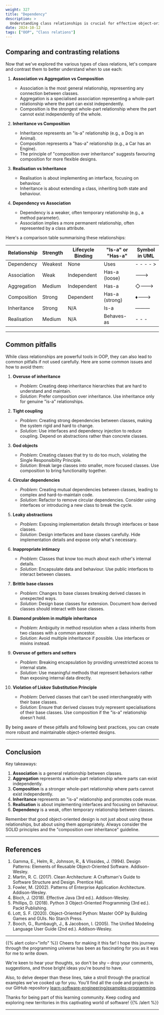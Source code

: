 ```yaml
---
weight: 327
title: "Dependency"
description: >
  Understanding class relationships is crucial for effective object-oriented design and programming. We've explored various types of relationships including association, aggregation, composition, inheritance, realisation, and dependency. Each of these relationships serves a specific purpose and has its own strengths and weaknesses.
date: 2024-10-12
tags: ["OOP", "Class relations"]
---
```


## Comparing and contrasting relations

Now that we've explored the various types of class relations, let's compare and contrast them to better understand when to use each:

1. **Association vs Aggregation vs Composition**
   - Association is the most general relationship, representing any connection between classes.
   - Aggregation is a specialised association representing a whole-part relationship where the part can exist independently.
   - Composition is the strongest whole-part relationship where the part cannot exist independently of the whole.

2. **Inheritance vs Composition**
   - Inheritance represents an "is-a" relationship (e.g., a Dog is an Animal).
   - Composition represents a "has-a" relationship (e.g., a Car has an Engine).
   - The principle of "composition over inheritance" suggests favouring composition for more flexible designs.

3. **Realisation vs Inheritance**
   - Realisation is about implementing an interface, focusing on behaviour.
   - Inheritance is about extending a class, inheriting both state and behaviour.

4. **Dependency vs Association**
   - Dependency is a weaker, often temporary relationship (e.g., a method parameter).
   - Association implies a more permanent relationship, often represented by a class attribute.

Here's a comparison table summarising these relationships:

| Relationship | Strength | Lifecycle Binding | "Is-a" or "Has-a" | Symbol in UML |
|--------------|----------|-------------------|-------------------|---------------|
| Dependency   | Weakest  | None              | Uses              | - - - - >     |
| Association  | Weak     | Independent       | Has-a (loose)     | ———>          |
| Aggregation  | Medium   | Independent       | Has-a             | ◇———>         |
| Composition  | Strong   | Dependent         | Has-a (strong)    | ♦———>         |
| Inheritance  | Strong   | N/A               | Is-a              | ———|>         |
| Realisation  | Medium   | N/A               | Behaves-as        | - - - |>      |

---

## Common pitfalls

While class relationships are powerful tools in OOP, they can also lead to common pitfalls if not used carefully. Here are some common issues and how to avoid them:

1. **Overuse of inheritance**
   - *Problem*: Creating deep inheritance hierarchies that are hard to understand and maintain.
   - *Solution*: Prefer composition over inheritance. Use inheritance only for genuine "is-a" relationships.

2. **Tight coupling**
   - *Problem*: Creating strong dependencies between classes, making the system rigid and hard to change.
   - *Solution*: Use interfaces and dependency injection to reduce coupling. Depend on abstractions rather than concrete classes.

3. **God objects**
   - *Problem*: Creating classes that try to do too much, violating the Single Responsibility Principle.
   - *Solution*: Break large classes into smaller, more focused classes. Use composition to bring functionality together.

4. **Circular dependencies**
   - *Problem*: Creating mutual dependencies between classes, leading to complex and hard-to-maintain code.
   - *Solution*: Refactor to remove circular dependencies. Consider using interfaces or introducing a new class to break the cycle.

5. **Leaky abstractions**
   - *Problem*: Exposing implementation details through interfaces or base classes.
   - *Solution*: Design interfaces and base classes carefully. Hide implementation details and expose only what's necessary.

6. **Inappropriate intimacy**
   - *Problem*: Classes that know too much about each other's internal details.
   - *Solution*: Encapsulate data and behaviour. Use public interfaces to interact between classes.

7. **Brittle base classes**
   - *Problem*: Changes to base classes breaking derived classes in unexpected ways.
   - *Solution*: Design base classes for extension. Document how derived classes should interact with base classes.

8. **Diamond problem in multiple inheritance**
   - *Problem*: Ambiguity in method resolution when a class inherits from two classes with a common ancestor.
   - *Solution*: Avoid multiple inheritance if possible. Use interfaces or mixins instead.

9. **Overuse of getters and setters**
   - *Problem*: Breaking encapsulation by providing unrestricted access to internal state.
   - *Solution*: Use meaningful methods that represent behaviors rather than exposing internal data directly.

10. **Violation of Liskov Substitution Principle**
    - *Problem*: Derived classes that can't be used interchangeably with their base classes.
    - *Solution*: Ensure that derived classes truly represent specialisations of their base classes. Use composition if the "is-a" relationship doesn't hold.

By being aware of these pitfalls and following best practices, you can create more robust and maintainable object-oriented designs.

---

## Conclusion

Key takeaways:

1. **Association** is a general relationship between classes.
2. **Aggregation** represents a whole-part relationship where parts can exist independently.
3. **Composition** is a stronger whole-part relationship where parts cannot exist independently.
4. **Inheritance** represents an "is-a" relationship and promotes code reuse.
5. **Realisation** is about implementing interfaces and focusing on behaviour.
6. **Dependency** is a weak, often temporary relationship between classes.

Remember that good object-oriented design is not just about using these relationships, but about using them appropriately. Always consider the SOLID principles and the "composition over inheritance" guideline.

---

## References

1. Gamma, E., Helm, R., Johnson, R., & Vlissides, J. (1994). Design Patterns: Elements of Reusable Object-Oriented Software. Addison-Wesley.
2. Martin, R. C. (2017). Clean Architecture: A Craftsman's Guide to Software Structure and Design. Prentice Hall.
3. Fowler, M. (2002). Patterns of Enterprise Application Architecture. Addison-Wesley.
4. Bloch, J. (2018). Effective Java (3rd ed.). Addison-Wesley.
5. Phillips, D. (2018). Python 3 Object-Oriented Programming (3rd ed.). Packt Publishing.
6. Lott, S. F. (2020). Object-Oriented Python: Master OOP by Building Games and GUIs. No Starch Press.
7. Booch, G., Rumbaugh, J., & Jacobson, I. (2005). The Unified Modeling Language User Guide (2nd ed.). Addison-Wesley.

---

{{% alert color="info" %}}
Cheers for making it this far! I hope this journey through the programming universe has been as fascinating for you as it was for me to write down.

We're keen to hear your thoughts, so don't be shy – drop your comments, suggestions, and those bright ideas you're bound to have.

Also, to delve deeper than these lines, take a stroll through the practical examples we've cooked up for you. You'll find all the code and projects in our GitHub repository [learn-software-engineering/examples-programming](https://github.com/learn-software-engineering/examples-programming).

Thanks for being part of this learning community. Keep coding and exploring new territories in this captivating world of software!
{{% /alert %}}

---
